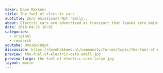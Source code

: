 ```yaml
---
maker: Dave Hakkens
title: The fuel of electric cars
subtitle: Zero emissions? Not really..
about: Electric cars are advertised as transport that leaves zero emission. No footprint. Like riding a unicorn. I visited the biggest lithium mine of the world in Chile. This white powder is used for a crucial part. Batteries. But is this stuff any good, how is it mined, does it harm the environment? And what else is needed to manufacture cars?
date: 2018-04-25 10:01
categories:
  - original
  - research
youtube: 0KX2qw79qpk
discussion: https://davehakkens.nl/community/forums/topic/the-fuel-of-electric-cars-ideas-suggestions/
preview: the-fuel-of-electric-cars-small.jpg
preview-large: the-fuel-of-electric-cars-large.jpg
layout: movie
---
```

